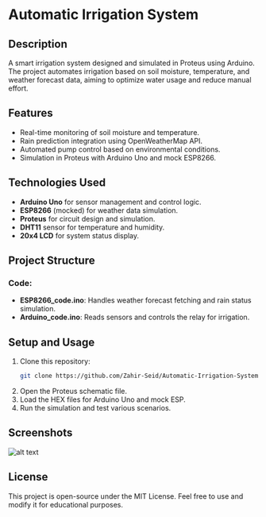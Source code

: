 # Automatic Irrigation System
## Description
A smart irrigation system designed and simulated in Proteus using Arduino. The project automates irrigation based on soil moisture, temperature, and weather forecast data, aiming to optimize water usage and reduce manual effort.

## Features
- Real-time monitoring of soil moisture and temperature.
- Rain prediction integration using OpenWeatherMap API.
- Automated pump control based on environmental conditions.
- Simulation in Proteus with Arduino Uno and mock ESP8266.

## Technologies Used
- **Arduino Uno** for sensor management and control logic.
- **ESP8266** (mocked) for weather data simulation.
- **Proteus** for circuit design and simulation.
- **DHT11** sensor for temperature and humidity.
- **20x4 LCD** for system status display.


## Project Structure
### Code:
- **ESP8266_code.ino**: Handles weather forecast fetching and rain status simulation.
- **Arduino_code.ino**: Reads sensors and controls the relay for irrigation.

## Setup and Usage

1. Clone this repository:
   ```bash
   git clone https://github.com/Zahir-Seid/Automatic-Irrigation-System
   
2. Open the Proteus schematic file.
3. Load the HEX files for Arduino Uno and mock ESP.
4. Run the simulation and test various scenarios.

## Screenshots

![alt text](image.png)


## License
This project is open-source under the MIT License. Feel free to use and modify it for educational purposes.